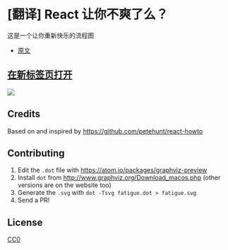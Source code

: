 # [翻译] React 让你不爽了么？
这是一个让你重新快乐的流程图

- [原文](https://github.com/gaearon/react-makes-you-sad)

## <a href='https://cdn.rawgit.com/wyvernnot/react-makes-you-sad/master/fatigue.svg' target='_blank'>在新标签页打开</a>

<img src='https://cdn.rawgit.com/wyvernnot/react-makes-you-sad/master/fatigue.svg'>

## Credits

Based on and inspired by https://github.com/petehunt/react-howto

## Contributing

1. Edit the `.dot` file with https://atom.io/packages/graphviz-preview
2. Install `dot` from http://www.graphviz.org/Download_macos.php (other versions are on the website too)
3. Generate the `.svg` with `dot -Tsvg fatigue.dot > fatigue.svg`
4. Send a PR!

## License

[CC0](https://wiki.creativecommons.org/wiki/CC0)
